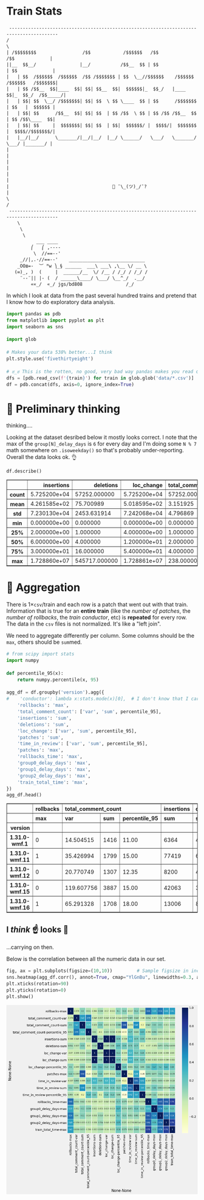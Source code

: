 # Train Stats

```
 ----------------------------------------------------------------------------------------
/                                                                                        \
| /$$$$$$$$                 /$$            /$$$$$$   /$$                 /$$             |
||__  $$__/                |__/           /$$__  $$ | $$                | $$             |
|   | $$  /$$$$$$  /$$$$$$  /$$ /$$$$$$$ | $$  \__//$$$$$$    /$$$$$$  /$$$$$$   /$$$$$$$|
|   | $$ /$$__  $$|____  $$| $$| $$__  $$|  $$$$$$|_  $$_/   |____  $$|_  $$_/  /$$_____/|
|   | $$| $$  \__/ /$$$$$$$| $$| $$  \ $$ \____  $$ | $$      /$$$$$$$  | $$   |  $$$$$$ |
|   | $$| $$      /$$__  $$| $$| $$  | $$ /$$  \ $$ | $$ /$$ /$$__  $$  | $$ /$$\____  $$|
|   | $$| $$     |  $$$$$$$| $$| $$  | $$|  $$$$$$/ |  $$$$/|  $$$$$$$  |  $$$$//$$$$$$$/|
|   |__/|__/      \_______/|__/|__/  |__/ \______/   \___/   \_______/   \___/ |_______/ |
|                                                                                        |
|                                                                                        |
|                                                                                        |
|                                      🚂 ¯\_(ツ)_/¯?                                     |
\                                                                                        /
 ----------------------------------------------------------------------------------------
    \     
     \     
      \      
           ___ ____
         ⎛   ⎛ ,----
          \  //==--'
     _//|,.·//==--'    ____________________________
    _OO≣=-  ︶ ᴹw ⎞_§ ______  ___\ ___\ ,\__ \/ __ \
   (∞)_, )  (     |  ______/__  \/ /__ / /_/ / /_/ /
     ¨--¨|| |- (  / ______\____/ \___/ \__^_/  .__/
         ««_/  «_/ jgs/bd808                /_/
```

In which I look at data from the past several hundred trains and pretend that I know how to do exploratory data analysis.


```python
import pandas as pdb
from matplotlib import pyplot as plt
import seaborn as sns

import glob

# Makes your data 538% better...I think
plt.style.use('fivethirtyeight')

# ಠ_ಠ This is the rotten, no good, very bad way pandas makes you read csv files in a loop ಠ_ಠ
dfs = [pdb.read_csv(f'{train}') for train in glob.glob('data/*.csv')]
df = pdb.concat(dfs, axis=0, ignore_index=True)
```

# 🧐 Preliminary thinking

thinking....

Looking at the dataset desribed below it mostly looks correct. I note that the max of the `group[N]_delay_days` is `6` for every day and I'm doing some `N % 7` math somewhere on `.isoweekday()` so that's probably under-reporting. Overall the data looks ok. 👌


```python
df.describe()
```




<div>
<style scoped>
    .dataframe tbody tr th:only-of-type {
        vertical-align: middle;
    }

    .dataframe tbody tr th {
        vertical-align: top;
    }

    .dataframe thead th {
        text-align: right;
    }
</style>
<table border="1" class="dataframe">
  <thead>
    <tr style="text-align: right;">
      <th></th>
      <th>insertions</th>
      <th>deletions</th>
      <th>loc_change</th>
      <th>total_comment_count</th>
      <th>time_in_review</th>
      <th>patches</th>
      <th>rollbacks</th>
      <th>rollbacks_time</th>
      <th>group0_delay_days</th>
      <th>group1_delay_days</th>
      <th>group2_delay_days</th>
      <th>train_total_time</th>
    </tr>
  </thead>
  <tbody>
    <tr>
      <th>count</th>
      <td>5.725200e+04</td>
      <td>57252.000000</td>
      <td>5.725200e+04</td>
      <td>57252.000000</td>
      <td>5.725200e+04</td>
      <td>57252.000000</td>
      <td>57252.000000</td>
      <td>5.725200e+04</td>
      <td>57252.000000</td>
      <td>57252.000000</td>
      <td>57252.000000</td>
      <td>5.725200e+04</td>
    </tr>
    <tr>
      <th>mean</th>
      <td>4.261585e+02</td>
      <td>75.700989</td>
      <td>5.018595e+02</td>
      <td>3.151925</td>
      <td>9.348383e+05</td>
      <td>461.719241</td>
      <td>0.957958</td>
      <td>9.780326e+04</td>
      <td>0.469084</td>
      <td>0.910117</td>
      <td>1.176745</td>
      <td>2.839957e+05</td>
    </tr>
    <tr>
      <th>std</th>
      <td>7.230130e+04</td>
      <td>2453.631914</td>
      <td>7.242068e+04</td>
      <td>4.796869</td>
      <td>5.297748e+06</td>
      <td>183.902004</td>
      <td>1.070532</td>
      <td>1.816600e+05</td>
      <td>1.324611</td>
      <td>1.767145</td>
      <td>1.997625</td>
      <td>2.260752e+05</td>
    </tr>
    <tr>
      <th>min</th>
      <td>0.000000e+00</td>
      <td>0.000000</td>
      <td>0.000000e+00</td>
      <td>0.000000</td>
      <td>6.000000e+00</td>
      <td>172.000000</td>
      <td>0.000000</td>
      <td>0.000000e+00</td>
      <td>0.000000</td>
      <td>0.000000</td>
      <td>0.000000</td>
      <td>6.384400e+04</td>
    </tr>
    <tr>
      <th>25%</th>
      <td>2.000000e+00</td>
      <td>1.000000</td>
      <td>4.000000e+00</td>
      <td>1.000000</td>
      <td>3.830750e+03</td>
      <td>319.000000</td>
      <td>0.000000</td>
      <td>0.000000e+00</td>
      <td>0.000000</td>
      <td>0.000000</td>
      <td>0.000000</td>
      <td>1.723180e+05</td>
    </tr>
    <tr>
      <th>50%</th>
      <td>6.000000e+00</td>
      <td>4.000000</td>
      <td>1.200000e+01</td>
      <td>2.000000</td>
      <td>4.623350e+04</td>
      <td>410.000000</td>
      <td>1.000000</td>
      <td>4.011000e+03</td>
      <td>0.000000</td>
      <td>0.000000</td>
      <td>0.000000</td>
      <td>1.788110e+05</td>
    </tr>
    <tr>
      <th>75%</th>
      <td>3.000000e+01</td>
      <td>16.000000</td>
      <td>5.400000e+01</td>
      <td>4.000000</td>
      <td>3.298928e+05</td>
      <td>612.000000</td>
      <td>2.000000</td>
      <td>9.449300e+04</td>
      <td>0.000000</td>
      <td>1.000000</td>
      <td>1.000000</td>
      <td>2.550750e+05</td>
    </tr>
    <tr>
      <th>max</th>
      <td>1.728860e+07</td>
      <td>545717.000000</td>
      <td>1.728861e+07</td>
      <td>238.000000</td>
      <td>1.881695e+08</td>
      <td>969.000000</td>
      <td>4.000000</td>
      <td>1.167939e+06</td>
      <td>6.000000</td>
      <td>6.000000</td>
      <td>6.000000</td>
      <td>1.209310e+06</td>
    </tr>
  </tbody>
</table>
</div>



# 📑 Aggregation

There is 1×`csv`/train and each row is a patch that went out with that train. Information that is true for an **entire train** (like the _number of patches_, the _number of rollbacks_, the _train conductor_, etc) is **repeated** for every row. The data in the `csv` files is not normalized. It's like a "left join".

We need to aggregate differently per column. Some columns should be the `max`, others should be `sum`med.


```python
# from scipy import stats
import numpy

def percentile_95(x):
    return numpy.percentile(x, 95)

agg_df = df.groupby('version').agg({
#    'conductor': lambda x:stats.mode(x)[0],  # I don't know that I care about this…keeping it here to save me from looking at StackOverflow®™©
    'rollbacks': 'max',
    'total_comment_count': ['var', 'sum', percentile_95],
    'insertions': 'sum',
    'deletions': 'sum',
    'loc_change': ['var', 'sum', percentile_95],
    'patches': 'sum',
    'time_in_review': ['var', 'sum', percentile_95],
    'patches': 'max',
    'rollbacks_time': 'max',
    'group0_delay_days': 'max',
    'group1_delay_days': 'max',
    'group2_delay_days': 'max',
    'train_total_time': 'max',
})
agg_df.head()
```




<div>
<style scoped>
    .dataframe tbody tr th:only-of-type {
        vertical-align: middle;
    }

    .dataframe tbody tr th {
        vertical-align: top;
    }

    .dataframe thead tr th {
        text-align: left;
    }

    .dataframe thead tr:last-of-type th {
        text-align: right;
    }
</style>
<table border="1" class="dataframe">
  <thead>
    <tr>
      <th></th>
      <th>rollbacks</th>
      <th colspan="3" halign="left">total_comment_count</th>
      <th>insertions</th>
      <th>deletions</th>
      <th colspan="3" halign="left">loc_change</th>
      <th>patches</th>
      <th colspan="3" halign="left">time_in_review</th>
      <th>rollbacks_time</th>
      <th>group0_delay_days</th>
      <th>group1_delay_days</th>
      <th>group2_delay_days</th>
      <th>train_total_time</th>
    </tr>
    <tr>
      <th></th>
      <th>max</th>
      <th>var</th>
      <th>sum</th>
      <th>percentile_95</th>
      <th>sum</th>
      <th>sum</th>
      <th>var</th>
      <th>sum</th>
      <th>percentile_95</th>
      <th>max</th>
      <th>var</th>
      <th>sum</th>
      <th>percentile_95</th>
      <th>max</th>
      <th>max</th>
      <th>max</th>
      <th>max</th>
      <th>max</th>
    </tr>
    <tr>
      <th>version</th>
      <th></th>
      <th></th>
      <th></th>
      <th></th>
      <th></th>
      <th></th>
      <th></th>
      <th></th>
      <th></th>
      <th></th>
      <th></th>
      <th></th>
      <th></th>
      <th></th>
      <th></th>
      <th></th>
      <th></th>
      <th></th>
    </tr>
  </thead>
  <tbody>
    <tr>
      <th>1.31.0-wmf.1</th>
      <td>0</td>
      <td>14.504515</td>
      <td>1416</td>
      <td>11.00</td>
      <td>6364</td>
      <td>4758</td>
      <td>6.021532e+03</td>
      <td>11122</td>
      <td>122.20</td>
      <td>399</td>
      <td>1.212775e+13</td>
      <td>243850263.0</td>
      <td>1944153.70</td>
      <td>0</td>
      <td>0</td>
      <td>0</td>
      <td>0</td>
      <td>180742</td>
    </tr>
    <tr>
      <th>1.31.0-wmf.11</th>
      <td>1</td>
      <td>35.426994</td>
      <td>1799</td>
      <td>15.00</td>
      <td>77419</td>
      <td>68374</td>
      <td>3.162981e+07</td>
      <td>145793</td>
      <td>333.35</td>
      <td>335</td>
      <td>1.784497e+13</td>
      <td>222521732.0</td>
      <td>1931431.15</td>
      <td>5833</td>
      <td>0</td>
      <td>0</td>
      <td>0</td>
      <td>173546</td>
    </tr>
    <tr>
      <th>1.31.0-wmf.12</th>
      <td>0</td>
      <td>20.770749</td>
      <td>1307</td>
      <td>12.35</td>
      <td>8200</td>
      <td>4387</td>
      <td>1.124251e+04</td>
      <td>12587</td>
      <td>155.15</td>
      <td>374</td>
      <td>2.986819e+12</td>
      <td>102204853.0</td>
      <td>683185.25</td>
      <td>0</td>
      <td>0</td>
      <td>0</td>
      <td>0</td>
      <td>187456</td>
    </tr>
    <tr>
      <th>1.31.0-wmf.15</th>
      <td>0</td>
      <td>119.607756</td>
      <td>3887</td>
      <td>15.00</td>
      <td>42063</td>
      <td>31584</td>
      <td>2.069064e+05</td>
      <td>73647</td>
      <td>322.00</td>
      <td>756</td>
      <td>3.122607e+13</td>
      <td>554068249.0</td>
      <td>1518525.50</td>
      <td>0</td>
      <td>0</td>
      <td>0</td>
      <td>0</td>
      <td>188190</td>
    </tr>
    <tr>
      <th>1.31.0-wmf.16</th>
      <td>1</td>
      <td>65.291328</td>
      <td>1708</td>
      <td>18.00</td>
      <td>13006</td>
      <td>8376</td>
      <td>6.559969e+04</td>
      <td>21382</td>
      <td>290.65</td>
      <td>288</td>
      <td>4.485630e+12</td>
      <td>183990614.0</td>
      <td>3093578.10</td>
      <td>431612</td>
      <td>1</td>
      <td>6</td>
      <td>5</td>
      <td>562921</td>
    </tr>
  </tbody>
</table>
</div>



## I _think_ ☝️ looks 🌠

…carrying on then.

Below is the correlation between all the numeric data in our set.


```python
fig, ax = plt.subplots(figsize=(10,10))         # Sample figsize in inches
sns.heatmap(agg_df.corr(), annot=True, cmap="YlGnBu", linewidths=0.3, annot_kws={"size": 8}, ax=ax)
plt.xticks(rotation=90)
plt.yticks(rotation=0)
plt.show()
```


    
![png](README_files/README_8_0.png)
    



```python

```
